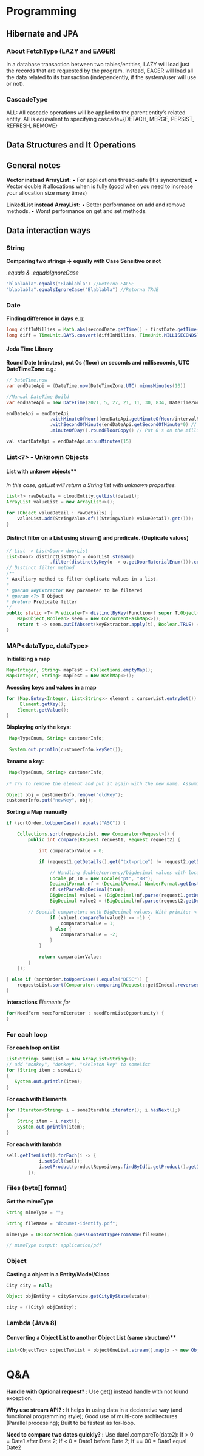 # Programming

## Hibernate and JPA

### About FetchType (LAZY and EAGER)

In a database transaction between two tables/entities, LAZY will load just the records that are requested by the program. Instead, EAGER will load all the data related to its transaction (independently, if the system/user will use or not).

### CascadeType

ALL: All cascade operations will be applied to the parent entity’s related entity. All is equivalent to specifying cascade={DETACH, MERGE, PERSIST, REFRESH, REMOVE}

## Data Structures and It Operations

## General notes

**Vector instead ArrayList:**
	• For applications thread-safe (It's syncronized)
	• Vector double it allocations  when is fully (good when you need to increase your allocation size many times)
	
**LinkedList instead ArrayList:**
	• Better performance on add and remove methods.
	• Worst performance on get and set methods.

## Data interaction ways

### String
**Comparing two strings -> equally with Case Sensitive or not**

_.equals & .equalsIgnoreCase_
```java
"blablabla".equals("Blablabla") //Retorna FALSE
"blablabla".equalsIgnoreCase("Blablabla") //Retorna TRUE
```

### Date
**Finding difference in days**
e.g:
```java
long diffInMillies = Math.abs(secondDate.getTime() - firstDate.getTime());
long diff = TimeUnit.DAYS.convert(diffInMillies, TimeUnit.MILLISECONDS);
```

#### Joda Time Library

**Round Date (minutes), put 0s (floor) on seconds and milliseconds, UTC DateTimeZone**
e.g.:

```java
// DateTime.now
var endDateApi = (DateTime.now(DateTimeZone.UTC).minusMinutes(10))

//Manual DateTime Build
var endDateApi = new DateTime(2021, 5, 27, 21, 11, 30, 834, DateTimeZone.UTC)

endDateApi = endDateApi
                .withMinuteOfHour((endDateApi.getMinuteOfHour/intervalRoundDown)*intervalRoundDown) // Round down the minutes considering intervalRoundDown multiple.
                .withSecondOfMinute(endDateApi.getSecondOfMinute*0) // Put 0's on the seconds to following Serenova API request interval rule.
                .minuteOfDay().roundFloorCopy() // Put 0's on the milliseconds to following Serenova API request interval rule.

val startDateApi = endDateApi.minusMinutes(15)
```

### List<?> - Unknown Objects

#### List with unknow objects**

_In this case, getList will return a String list with unknown properties._

```java
List<?> rawDetails = cloudEntity.getList(detail);
ArrayList valueList = new ArrayList<>();

for (Object valueDetail : rawDetails) {
    valueList.add(StringValue.of(((StringValue) valueDetail).get()));
}
```

#### Distinct filter on a List using stream() and predicate. (Duplicate values)

```java
// List -> List<Door> doorList
List<Door> distinctListDoor = doorList.stream()
                .filter(distinctByKey(o -> o.getDoorMaterialEnum())).collect(Collectors.toList());
// Distinct filter method
/**
* Auxiliary method to filter duplicate values in a list.
*
* @param keyExtractor Key parameter to be filtered
* @param <T> T Object
* @return Predicate filter
*/
public static <T> Predicate<T> distinctByKey(Function<? super T,Object> keyExtractor) {
    Map<Object,Boolean> seen = new ConcurrentHashMap<>();
    return t -> seen.putIfAbsent(keyExtractor.apply(t), Boolean.TRUE) == null;
}
```

### MAP<dataType, dataType>

**Initializing a map**
```java
Map<Integer, String> mapTest = Collections.emptyMap();
Map<Integer, String> mapTest = new HashMap<>();
```

**Acessing keys and values in a map**
```java
for (Map.Entry<Integer, List<String>> element : cursorList.entrySet()) {
     Element.getKey();
	Element.getValue();
}
```

**Displaying only the keys:**
```java
 Map<TypeEnum, String> customerInfo;
 
 System.out.println(customerInfo.keySet());
```

**Rename a key:**
```java
 Map<TypeEnum, String> customerInfo;
 
/* Try to remove the element and put it again with the new name. Assuming the keys in your map are String, it could be // achieved that way: */

Object obj = customerInfo.remove("oldKey");
customerInfo.put("newKey", obj);
```


**Sorting a Map manually**
```java
if (sortOrder.toUpperCase().equals("ASC")) {

    Collections.sort(requestsList, new Comparator<Request>() {
        public int compare(Request request1, Request request2) {

            int comparatorValue = 0;

            if (request1.getDetails().get("txt-price") != request2.getDetails().get("txt-price")) {

                // Handling double/currency/bigdecimal values with local
                Locale pt_ID = new Locale("pt", "BR");
                DecimalFormat nf = (DecimalFormat) NumberFormat.getInstance(pt_ID);
                nf.setParseBigDecimal(true);
                BigDecimal value1 = (BigDecimal)nf.parse(request1.getDetails().get("txt-price").get(0), new ParsePosition(0));
                BigDecimal value2 = (BigDecimal)nf.parse(request2.getDetails().get("txt-price").get(0), new ParsePosition(0));

		// Special comparators with BigDecimal values. With primite: < > <= >= ==
                if (value1.compareTo(value2) == -1) {
                    comparatorValue = 1;
                } else {
                    comparatorValue = -2;
                }
            }

            return comparatorValue;
        }
    });

} else if (sortOrder.toUpperCase().equals("DESC")) {
    requestsList.sort(Comparator.comparing(Request::getSIndex).reversed());
}
```

**Interactions**
_Elements for_
```java
for(NeedForm needFormIterator : needFormListOpportunity) {
}
```
### For each loop

**For each loop on List**

```java
List<String> someList = new ArrayList<String>();
// add "monkey", "donkey", "skeleton key" to someList
for (String item : someList) 
{
   System.out.println(item);
}
```

**For each with Elements**
```java
for (Iterator<String> i = someIterable.iterator(); i.hasNext();) 
{
	String item = i.next();
	System.out.println(item);
}
```

**For each with lambda**
```java
sell.getItemList().forEach(i -> {
            i.setSell(sell);
            i.setProduct(productRepository.findById(i.getProduct().getId()).get());
        });
```

### Files (byte[] format)
**Get the mimeType**
```java
String mimeType = "";

String fileName = "documet-identify.pdf";

mimeType = URLConnection.guessContentTypeFromName(fileName);

// mimeType output: application/pdf
```

### Object
**Casting a object in a Entity/Model/Class**
```java
City city = null;

Object objEntity = cityService.getCityByState(state);

city = ((City) objEntity);
```

### Lambda (Java 8)

#### Converting a Object List to another Object List (same structure)**

```java
List<ObjectTwo> objectTwoList = objectOneList.stream().map(x -> new ObjectTwo(x)).collect(Collectors.toList());
```

# Q&A

**Handle with Optional<T> request? :** Use get() instead handle with not found exception.
	
**Why use stream API? :** It helps in using data in a declarative way (and functional programming style); Good use of multi-core architectures (Parallel processing); Built to be fastest as for-loop.

**Need to compare two dates quickly? :** Use date1.compareTo(date2): If > 0 = Date1 after Date 2; If < 0 = Date1 before Date 2; If == 00 = Date1 equal Date2 
